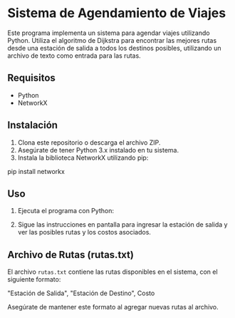 # Sistema de Agendamiento de Viajes

Este programa implementa un sistema para agendar viajes utilizando Python. Utiliza el algoritmo de Dijkstra para encontrar las mejores rutas desde una estación de salida a todos los destinos posibles, utilizando un archivo de texto como entrada para las rutas.

## Requisitos

- Python
- NetworkX

## Instalación

1. Clona este repositorio o descarga el archivo ZIP.
2. Asegúrate de tener Python 3.x instalado en tu sistema.
3. Instala la biblioteca NetworkX utilizando pip:

pip install networkx


## Uso

1. Ejecuta el programa con Python:


2. Sigue las instrucciones en pantalla para ingresar la estación de salida y ver las posibles rutas y los costos asociados.

## Archivo de Rutas (rutas.txt)

El archivo `rutas.txt` contiene las rutas disponibles en el sistema, con el siguiente formato:

"Estación de Salida", "Estación de Destino", Costo


Asegúrate de mantener este formato al agregar nuevas rutas al archivo.

